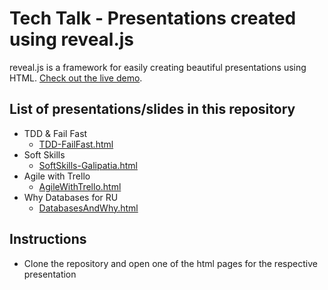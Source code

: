 # Tech Talk - Presentations created using reveal.js 

reveal.js is a framework for easily creating beautiful presentations using HTML. [Check out the live demo](http://lab.hakim.se/reveal-js/).

## List of presentations/slides in this repository
* TDD & Fail Fast
    * [TDD-FailFast.html](./TDD-FailFast.html)
* Soft Skills
    * [SoftSkills-Galipatia.html](./SoftSkills-Galipatia.html)
* Agile with Trello
    * [AgileWithTrello.html](./AgileWithTrello.html)
* Why Databases for RU
    * [DatabasesAndWhy.html](./DatabasesAndWhy.html)

## Instructions
- Clone the repository and open one of the html pages for the respective presentation
